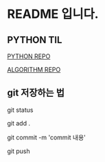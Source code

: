 # README 입니다.

## PYTHON TIL
[PYTHON REPO](https://github.com/kimdj4e/TIL/tree/master/python)

[ALGORITHM REPO](https://github.com/kimdj4e/TIL/tree/master/algorythm)

## git 저장하는 법
git status

git add .

git commit -m 'commit 내용'

git push